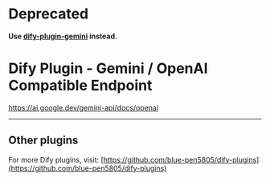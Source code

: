 # Deprecated

**Use [dify-plugin-gemini](https://github.com/blue-pen5805/dify-plugin-gemini) instead.**

# Dify Plugin - Gemini / OpenAI Compatible Endpoint

https://ai.google.dev/gemini-api/docs/openai

---

## Other plugins

For more Dify plugins, visit: [https://github.com/blue-pen5805/dify-plugins](https://github.com/blue-pen5805/dify-plugins)
